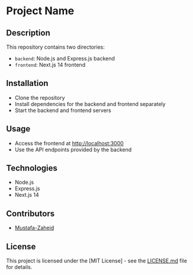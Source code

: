 # Project Name

## Description

This repository contains two directories:

- `backend`: Node.js and Express.js backend
- `frontend`: Next.js 14 frontend

## Installation

- Clone the repository
- Install dependencies for the backend and frontend separately
- Start the backend and frontend servers

## Usage

- Access the frontend at [http://localhost:3000](http://localhost:3000)
- Use the API endpoints provided by the backend

## Technologies

- Node.js
- Express.js
- Next.js 14

## Contributors

- [Mustafa-Zaheid](https://github.com/Mustafa-Zahedi)

## License

This project is licensed under the [MIT License] - see the [LICENSE.md](https://github.com/Mustafa-Zahedi/todo-app/blob/main/LICENSE) file for details.
